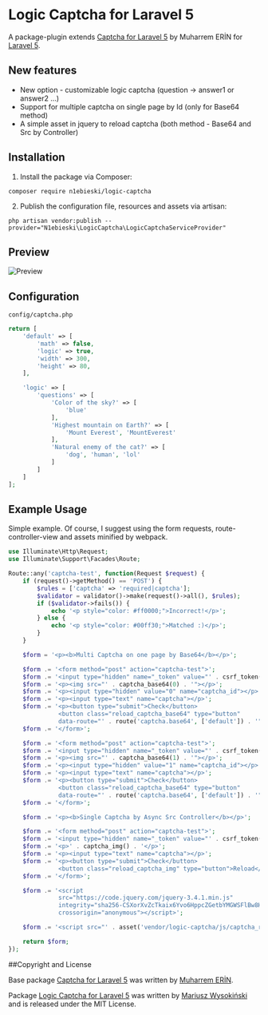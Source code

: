 # Logic Captcha for Laravel 5

A package-plugin extends [Captcha for Laravel 5](https://github.com/mewebstudio/captcha) by Muharrem ERİN for [Laravel 5](http://www.laravel.com/).

## New features

* New option - customizable logic captcha (question -> answer1 or answer2 ...)
* Support for multiple captcha on single page by Id (only for Base64 method)
* A simple asset in jquery to reload captcha (both method - Base64 and Src by Controller)

## Installation

1. Install the package via Composer:
```
composer require n1ebieski/logic-captcha
```

2. Publish the configuration file, resources and assets via artisan:
```
php artisan vendor:publish --provider="N1ebieski\LogicCaptcha\LogicCaptchaServiceProvider"
```

## Preview
![Preview](https://i.ibb.co/s1HPTt2/preview.png)

## Configuration

`config/captcha.php`

```php
return [
    'default' => [
        'math' => false,
        'logic' => true,
        'width' => 300,
        'height' => 80,
    ],

    'logic' => [
        'questions' => [
            'Color of the sky?' => [
                'blue'
            ],
            'Highest mountain on Earth?' => [
                'Mount Everest', 'MountEverest'
            ],
            'Natural enemy of the cat?' => [
                'dog', 'human', 'lol'
            ]
        ]
    ]
];
```

## Example Usage

Simple example. Of course, I suggest using the form requests, route-controller-view and assets minified by webpack.

```php
use Illuminate\Http\Request;
use Illuminate\Support\Facades\Route;

Route::any('captcha-test', function(Request $request) {
    if (request()->getMethod() == 'POST') {
        $rules = ['captcha' => 'required|captcha'];
        $validator = validator()->make(request()->all(), $rules);
        if ($validator->fails()) {
            echo '<p style="color: #ff0000;">Incorrect!</p>';
        } else {
            echo '<p style="color: #00ff30;">Matched :)</p>';
        }
    }

    $form = '<p><b>Multi Captcha on one page by Base64</b></p>';

    $form .= '<form method="post" action="captcha-test">';
    $form .= '<input type="hidden" name="_token" value="' . csrf_token() . '">';
    $form .= '<p><img src="' . captcha_base64(0) . '"></p>';
    $form .= '<p><input type="hidden" value="0" name="captcha_id"></p>';
    $form .= '<p><input type="text" name="captcha"></p>';
    $form .= '<p><button type="submit">Check</button>
              <button class="reload_captcha_base64" type="button"
              data-route="' . route('captcha.base64', ['default']) . '">Reload</button></p>';
    $form .= '</form>';

    $form .= '<form method="post" action="captcha-test">';
    $form .= '<input type="hidden" name="_token" value="' . csrf_token() . '">';
    $form .= '<p><img src="' . captcha_base64(1) . '"></p>';
    $form .= '<p><input type="hidden" value="1" name="captcha_id"></p>';
    $form .= '<p><input type="text" name="captcha"></p>';
    $form .= '<p><button type="submit">Check</button>
              <button class="reload_captcha_base64" type="button"
              data-route="' . route('captcha.base64', ['default']) . '">Reload</button></p>';
    $form .= '</form>';

    $form .= '<p><b>Single Captcha by Async Src Controller</b></p>';

    $form .= '<form method="post" action="captcha-test">';
    $form .= '<input type="hidden" name="_token" value="' . csrf_token() . '">';
    $form .= '<p>' . captcha_img() . '</p>';
    $form .= '<p><input type="text" name="captcha"></p>';
    $form .= '<p><button type="submit">Check</button>
              <button class="reload_captcha_img" type="button">Reload</button></p>';
    $form .= '</form>';

    $form .= '<script
			  src="https://code.jquery.com/jquery-3.4.1.min.js"
			  integrity="sha256-CSXorXvZcTkaix6Yvo6HppcZGetbYMGWSFlBw8HfCJo="
			  crossorigin="anonymous"></script>';

    $form .= '<script src="' . asset('vendor/logic-captcha/js/captcha_reload.js') . '"></script>';

    return $form;
});
```

##Copyright and License

Base package [Captcha for Laravel 5](https://github.com/mewebstudio/captcha) was written by [Muharrem ERİN](https://github.com/mewebstudio).

Package [Logic Captcha for Laravel 5](https://github.com/N1ebieski/laravel-logic-captcha) was written by [Mariusz Wysokiński](https://github.com/N1ebieski) and is released under the MIT License.
